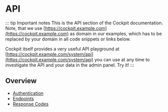 # API

::: tip Important notes
This is the API section of the Cockpit documentation. Note, that we use [https://cockpit.example.com](https://cockpit.example.com) as domain in our examples, which has to be replaced by your domain in all code snippets or links below.

Cockpit itself provides a very useful API playground at [https://cockpit.example.com/system/api](https://cockpit.example.com/system/api) you can use at any time to investigate the API and your data in the admin panel. Try it!
:::

## Overview

* [Authentication](/api/authentication/)
* [Endpoints](/api/endpoints/)
* [Response Codes](/api/response-codes/)